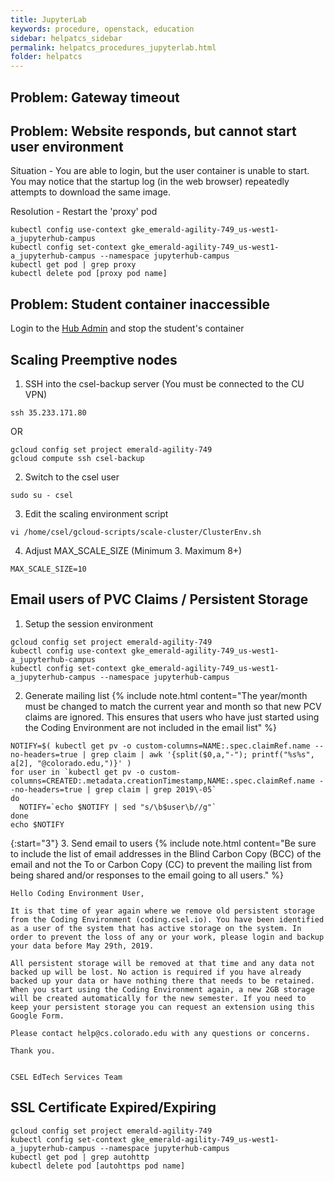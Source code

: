```yaml
---
title: JupyterLab
keywords: procedure, openstack, education
sidebar: helpatcs_sidebar
permalink: helpatcs_procedures_jupyterlab.html
folder: helpatcs
---
```


## Problem: Gateway timeout
## Problem: Website responds, but cannot start user environment

Situation - You are able to login, but the user container is unable to start. You may notice that the startup log (in the web browser) repeatedly attempts to download the same image.

Resolution - Restart the 'proxy' pod

```
kubectl config use-context gke_emerald-agility-749_us-west1-a_jupyterhub-campus
kubectl config set-context gke_emerald-agility-749_us-west1-a_jupyterhub-campus --namespace jupyterhub-campus
kubectl get pod | grep proxy
kubectl delete pod [proxy pod name]
```

## Problem: Student container inaccessible

Login to the [Hub Admin](https://coding.csel.io/hub/admin) and stop the student's container


## Scaling Preemptive nodes

1. SSH into the csel-backup server (You must be connected to the CU VPN)
```
ssh 35.233.171.80
```
OR
```
gcloud config set project emerald-agility-749
gcloud compute ssh csel-backup
```

2. Switch to the csel user
```
sudo su - csel
```

3. Edit the scaling environment script
```
vi /home/csel/gcloud-scripts/scale-cluster/ClusterEnv.sh
```

4. Adjust MAX_SCALE_SIZE (Minimum 3. Maximum 8+)
```
MAX_SCALE_SIZE=10
```

## Email users of PVC Claims / Persistent Storage

1. Setup the session environment
```
gcloud config set project emerald-agility-749
kubectl config use-context gke_emerald-agility-749_us-west1-a_jupyterhub-campus
kubectl config set-context gke_emerald-agility-749_us-west1-a_jupyterhub-campus --namespace jupyterhub-campus
```

2. Generate mailing list
{% include note.html content="The year/month must be changed to match the current year and month so that new PCV claims are ignored. This ensures that users who have just started using the Coding Environment are not included in the email list" %}
```
NOTIFY=$( kubectl get pv -o custom-columns=NAME:.spec.claimRef.name --no-headers=true | grep claim | awk '{split($0,a,"-"); printf("%s%s", a[2], "@colorado.edu,")}' )
for user in `kubectl get pv -o custom-columns=CREATED:.metadata.creationTimestamp,NAME:.spec.claimRef.name --no-headers=true | grep claim | grep 2019\-05`
do
  NOTIFY=`echo $NOTIFY | sed "s/\b$user\b//g"`
done
echo $NOTIFY
```

{:start="3"}
3. Send email to users
{% include note.html content="Be sure to include the list of email addresses in the Blind Carbon Copy (BCC) of the email and not the To or Carbon Copy (CC) to prevent the mailing list from being shared and/or responses to the email going to all users." %}
```
Hello Coding Environment User,

It is that time of year again where we remove old persistent storage from the Coding Environment (coding.csel.io). You have been identified as a user of the system that has active storage on the system. In order to prevent the loss of any or your work, please login and backup your data before May 29th, 2019.

All persistent storage will be removed at that time and any data not backed up will be lost. No action is required if you have already backed up your data or have nothing there that needs to be retained. When you start using the Coding Environment again, a new 2GB storage will be created automatically for the new semester. If you need to keep your persistent storage you can request an extension using this Google Form.

Please contact help@cs.colorado.edu with any questions or concerns.

Thank you.


CSEL EdTech Services Team
```

## SSL Certificate Expired/Expiring

```
gcloud config set project emerald-agility-749
kubectl config set-context gke_emerald-agility-749_us-west1-a_jupyterhub-campus --namespace jupyterhub-campus
kubectl get pod | grep autohttp
kubectl delete pod [autohttps pod name]
```
